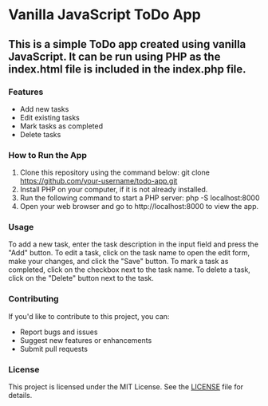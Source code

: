 # **Vanilla JavaScript ToDo App**
## This is a simple ToDo app created using vanilla JavaScript. It can be run using PHP as the index.html file is included in the index.php file.

### **Features**
- Add new tasks
- Edit existing tasks
- Mark tasks as completed
- Delete tasks

### **How to Run the App**
1. Clone this repository using the command below:
git clone https://github.com/your-username/todo-app.git
2. Install PHP on your computer, if it is not already installed.
3. Run the following command to start a PHP server:
php -S localhost:8000
4. Open your web browser and go to http://localhost:8000 to view the app.

### **Usage**
To add a new task, enter the task description in the input field and press the "Add" button. To edit a task, click on the task name to open the edit form, make your changes, and click the "Save" button. To mark a task as completed, click on the checkbox next to the task name. To delete a task, click on the "Delete" button next to the task.

### **Contributing**
If you'd like to contribute to this project, you can:
- Report bugs and issues
- Suggest new features or enhancements
- Submit pull requests

### **License**
This project is licensed under the MIT License. See the [LICENSE](https://opensource.org/license/mit/) file for details.
